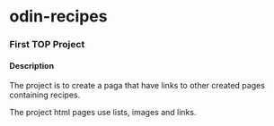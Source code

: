 # odin-recipes

### First TOP Project

#### Description
The project is to create a paga that have links to other created pages containing recipes.

The project html pages use lists, images and links.